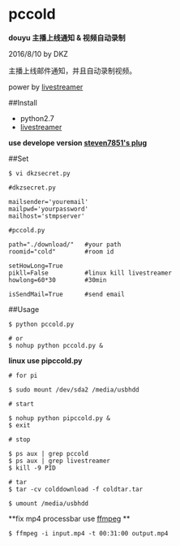 # pccold

**douyu 主播上线通知 & 视频自动录制**

2016/8/10 by DKZ



主播上线邮件通知，并且自动录制视频。

power by [livestreamer](https://github.com/chrippa/livestreamer)

##Install

- python2.7
- [livestreamer](https://github.com/chrippa/livestreamer)

**use develope version [steven7851's plug](https://github.com/steven7851/livestreamer/blob/2ee1b8f72924c4aa40da700529af0bc4386f01c6/src/livestreamer/plugins/douyutv.py)**

##Set

```
$ vi dkzsecret.py

#dkzsecret.py

mailsender='youremail'
mailpwd='yourpassword'
mailhost='stmpserver'

#pccold.py

path="./download/"   #your path
roomid="cold"        #room id

setHowLong=True
pikll=False          #linux kill livestreamer
howlong=60*30        #30min

isSendMail=True      #send email

```

##Usage

```
$ python pccold.py

# or
$ nohup python pccold.py &
```

**linux use pipccold.py**

```
# for pi

$ sudo mount /dev/sda2 /media/usbhdd

# start

$ nohup python pipccold.py &
$ exit

# stop

$ ps aux | grep pccold
$ ps aux | grep livestreamer
$ kill -9 PID

# tar
$ tar -cv colddownload -f coldtar.tar

$ umount /media/usbhdd
```

**fix mp4 processbar use [ffmpeg](https://www.ffmpeg.org/) **

`$ ffmpeg -i input.mp4 -t 00:31:00 output.mp4`



